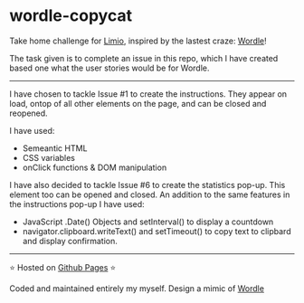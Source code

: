 # wordle-copycat

Take home challenge for [Limio](https://github.com/innovate42), inspired by the lastest craze: [Wordle](https://www.powerlanguage.co.uk/wordle/)!

The task given is to complete an issue in this repo, which I have created based one what the user stories would be for Wordle.

---

I have chosen to tackle Issue #1 to create the instructions. They appear on load, ontop of all other elements on the page, and can be closed and reopened.

I have used:
- Semeantic HTML
- CSS variables
- onClick functions & DOM manipulation

I have also decided to tackle Issue #6 to create the statistics pop-up. This element too can be opened and closed.
An addition to the same features in the instructions pop-up I have used:
- JavaScript .Date() Objects and setInterval() to display a countdown
- navigator.clipboard.writeText() and setTimeout() to copy text to clipbard and display confirmation. 

---

⭐ Hosted on [Github Pages](https://mariaalouisaa.github.io/wordle-copycat/) ⭐

Coded and maintained entirely my myself. Design a mimic of [Wordle](https://www.powerlanguage.co.uk/wordle/)
